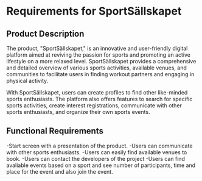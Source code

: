 # Requirements for SportSällskapet
## Product Description
The product, "SportSällskapet," is an innovative and user-friendly digital platform aimed at reviving the passion for sports and promoting an active lifestyle on a more relaxed level. SportSällskapet provides a comprehensive and detailed overview of various sports activities, available venues, and communities to facilitate users in finding workout partners and engaging in physical activity.

With SportSällskapet, users can create profiles to find other like-minded sports enthusiasts. The platform also offers features to search for specific sports activities, create interest registrations, communicate with other sports enthusiasts, and organize their own sports events.
## Functional Requirements
-Start screen with a presentation of the product.
-Users can communicate with other sports enthusiasts.
-Users can easily find available venues to book.
-Users can contact the developers of the project
-Users can find avaliable events based on a sport and see number of participants, time and place for the event and also join the event.